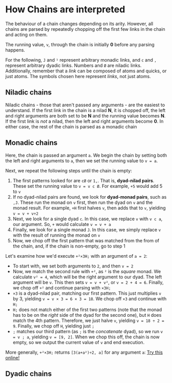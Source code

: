 # How Chains are interpreted

The behaviour of a chain changes depending on its arity. However, all chains are parsed by repeatedly chopping off the first few links in the chain and acting on them.

The running value, `v`, through the chain is initially **0** before any parsing happens.

For the following, `J` and `¹` represent arbitrary monadic links, and `c` and `,`  represent arbitrary dyadic links. Numbers and `Ø` are niladic links. Additionally, remember that a *link* can be composed of atoms and quicks, or just atoms. The symbols chosen here represent *links*, not just atoms.

## Niladic chains

Niladic chains - those that aren't passed any arguments - are the easiest to understand. If the first link in the chain is a nilad **N**, it is chopped off, the left and right arguments are both set to be **N** and the running value becomes **N**. If the first link is *not* a nilad, then the left and right arguments become **0**. In either case, the rest of the chain is parsed as a monadic chain

## Monadic chains

Here, the chain is passed an argument `a`. We begin the chain by setting both the left and right arguments to `a`, then we set the running value to `v = a`.

Next, we repeat the following steps until the chain is empty:

1. The first patterns looked for are `cØ` or `1,`. That is, **dyad-nilad pairs**. These set the running value to `v = v c Ø`. For example, `+5` would add 5 to `v`
2. If no dyad-nilad pairs are found, we look for **dyad-monad pairs**, such as `,J`. These run the monad on `v` first, then run the dyad on `v` and the monad result. For example, `+H` first halves `v`, then adds that to `v`, yielding `v = v + v÷2`
3. Next, we look for a single dyad `c`. In this case, we replace `v` with `v c a`, our argument. So, `+` would calculate `v = v + a`
4. Finally, we look for a single monad `J`. In this case, we simply replace `v` with the result of running the monad on `v`
5. Now, we chop off the first pattern that was matched from the from of the chain, and, if the chain is non-empty, go to step 1

Let's examine how we'd execute `+²×3H;` with an argument of `a = 2`:

- To start with, we set both arguments to `2`, and then `v = 2`
- Now, we match the second rule with `+²`, as `²` is the *square* monad. We calculate `v² = 4`, which will be the right argument to our dyad. The left argument will be `v`. This then sets `v = v + v²`, or `v = 2 + 4 = 6`. Finally, we chop off `+²` and continue parsing with `×3H;`
- `×3` is a dyad-nilad pair, matching our first pattern. This just multiplies `v` by 3, yielding `v = v × 3 = 6 × 3 = 18`. We chop off `×3` and continue with `H;`
- `H;` does not match either of the first two patterns (note that the monad has to be on the *right* side of the dyad for the second one), but `H` does match the 4th pattern. Therefore, we just halve `v`, yielding `v = 18 ÷ 2 = 9`. Finally, we chop off `H`, yielding just `;`
- `;` matches our third pattern (as `;` is the *concatenate* dyad), so we run `v = v ; a`, yielding `v = [9, 2]`. When we chop this off, the chain is now empty, so we output the current value of `v` and end execution.

More generally, `+²×3H;` returns `[3(a+a²)÷2, a]` for any argument `a`: [Try this online!](https://tio.run/##y0rNyan8/1/70KbD0409rP///28EAA)

## Dyadic chains
